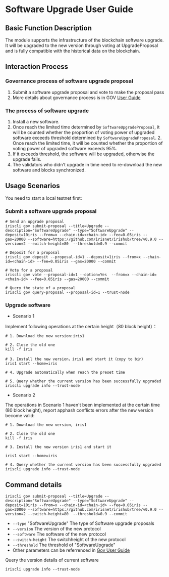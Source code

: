 # Software Upgrade User Guide

## Basic Function Description

The module supports the infrastructure of the blockchain software upgrade. It will be upgraded to the new version through voting at UpgradeProposal  and is fully compatible with the historical data on the blockchain.

## Interaction Process

###  Governance process of software upgrade proposal
1. Submit a software upgrade proposal and vote to make the proposal pass
2. More details about governance process is in GOV [User Guide](governance.md)

### The process of software upgrade   
1. Install a new software.
2. Once reach the limited time determined by `SoftwareUpgradeProposal`, it will be counted whether the proportion of voting power of upgraded software exceeds threshold determined by `SoftwareUpgradeProposal`.		 2. Once reach the limited time, it will be counted whether the proportion of voting power of upgraded software exceeds 95%.
3. If it exceeds threshold, the software will be upgraded, otherwise the upgrade fails.
4. The validators who didn't upgrade in time need to re-download the new software and blocks synchronized.

## Usage Scenarios

You need to start a local testnet first:

### Submit a software upgrade proposal

```
# Send an upgrade proposal
iriscli gov submit-proposal --title=Upgrade --description="SoftwareUpgrade" --type="SoftwareUpgrade" --deposit=10iris --from=x --chain-id=<chain-id> --fee=0.05iris --gas=20000 --software=https://github.com/irisnet/irishub/tree/v0.9.0 --version=2 --switch-height=80  --threshold=0.9 --commit

# Deposit for a proposal
iriscli gov deposit --proposal-id=1 --deposit=1iris --from=x --chain-id=<chain-id> --fee=0.05iris --gas=20000 --commit

# Vote for a proposal
iriscli gov vote --proposal-id=1 --option=Yes  --from=x --chain-id=<chain-id> --fee=0.05iris --gas=20000 --commit

# Query the state of a proposal
iriscli gov query-proposal --proposal-id=1 --trust-node
```

### Upgrade software

* Scenario 1

Implement following operations at the certain height（80 block height）：

```
# 1. Download the new version:iris1

# 2. Close the old one
kill -f iris

# 3. Install the new version，iris1 and start it（copy to bin）
iris1 start --home=iris

# 4. Upgrade automatically when reach the preset time

# 5. Query whether the current version has been successfully upgraded
iriscli upgrade info --trust-node
```

* Scenario 2

The operations in Scenario 1 haven't been implemented at the certain time (80 block height), report apphash conflicts errors after the new version become valid:

```
# 1. Download the new version, iris1

# 2. Close the old one
kill -f iris

# 3. Install the new version iris1 and start it 

iris1 start --home=iris

# 4. Query whether the current version has been successfully upgraded
iriscli upgrade info --trust-node
```

## Command details

```
iriscli gov submit-proposal --title=Upgrade --description="SoftwareUpgrade" --type="SoftwareUpgrade" --deposit=10iris --from=x --chain-id=<chain-id> --fee=0.05iris --gas=20000 --software=https://github.com/irisnet/irishub/tree/v0.9.0 --version=2 --switch-height=80  --threshold=0.9 --commit
```

* `--type`  "SoftwareUpgrade" The type of Software upgrade proposals
* `--version`  The version of the new protocol
* `--software`  The software of the new protocol
* `--switch-height` The switchheight of the new protocol
* `--threshold`  The threshold of "SoftwareUpgrade"		
* Other parameters can be referrenced in [Gov User Guide](governance.md)

Query the version details of current software 

```
iriscli upgrade info --trust-node
```

